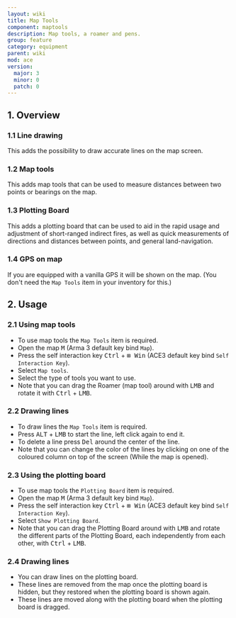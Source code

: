 ```yaml
---
layout: wiki
title: Map Tools
component: maptools
description: Map tools, a roamer and pens.
group: feature
category: equipment
parent: wiki
mod: ace
version:
  major: 3
  minor: 0
  patch: 0
---
```


## 1. Overview

### 1.1 Line drawing
This adds the possibility to draw accurate lines on the map screen.

### 1.2 Map tools
This adds map tools that can be used to measure distances between two points or bearings on the map.

### 1.3 Plotting Board
This adds a plotting board that can be used to aid in the rapid usage and adjustment of short-ranged indirect fires, as well as quick measurements of directions and distances between points, and general land-navigation.

### 1.4 GPS on map
If you are equipped with a vanilla GPS it will be shown on the map. (You don't need the `Map Tools` item in your inventory for this.)

## 2. Usage

### 2.1 Using map tools
- To use map tools the `Map Tools` item is required.
- Open the map <kbd>M</kbd> (Arma 3 default key bind `Map`).
- Press the self interaction key <kbd>Ctrl</kbd> + <kbd>⊞&nbsp;Win</kbd> (ACE3 default key bind `Self Interaction Key`).
- Select `Map tools`.
- Select the type of tools you want to use.
- Note that you can drag the Roamer (map tool) around with <kbd>LMB</kbd> and rotate it with <kbd>Ctrl</kbd> + <kbd>LMB</kbd>.

### 2.2 Drawing lines
- To draw lines the `Map Tools` item is required.
- Press <kbd>ALT</kbd> + <kbd>LMB</kbd> to start the line, left click again to end it.
- To delete a line press <kbd>Del</kbd> around the center of the line.
- Note that you can change the color of the lines by clicking on one of the coloured column on top of the screen (While the map is opened).

### 2.3 Using the plotting board
- To use map tools the `Plotting Board` item is required.
- Open the map <kbd>M</kbd> (Arma 3 default key bind `Map`).
- Press the self interaction key <kbd>Ctrl</kbd> + <kbd>⊞&nbsp;Win</kbd> (ACE3 default key bind `Self Interaction Key`).
- Select `Show Plotting Board`.
- Note that you can drag the Plotting Board around with <kbd>LMB</kbd> and rotate the different parts of the Plotting Board, each independently from each other, with <kbd>Ctrl</kbd> + <kbd>LMB</kbd>.

### 2.4 Drawing lines
- You can draw lines on the plotting board.
- These lines are removed from the map once the plotting board is hidden, but they restored when the plotting board is shown again.
- These lines are moved along with the plotting board when the plotting board is dragged.
